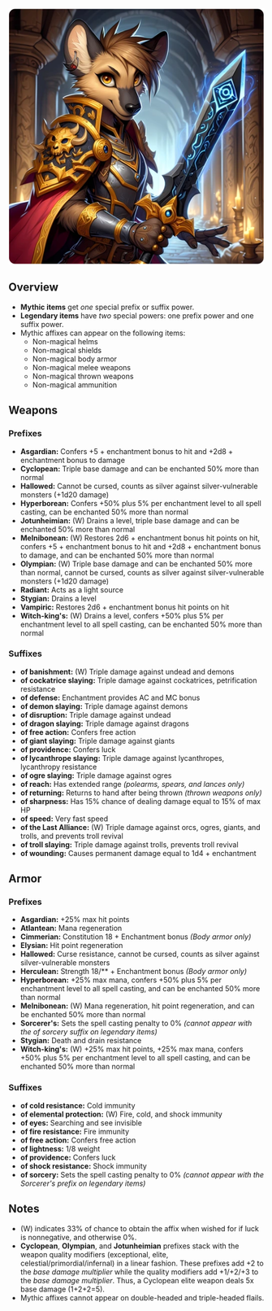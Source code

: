 ![mythic-items](/uploads/Mythic%20and%20Legendary%20Items/mythic-items.webp)

## Overview

- **Mythic items** get *one* special prefix or suffix power.
- **Legendary items** have *two* special powers: one prefix power and one suffix power.
- Mythic affixes can appear on the following items:
  - Non-magical helms
  - Non-magical shields
  - Non-magical body armor
  - Non-magical melee weapons
  - Non-magical thrown weapons
  - Non-magical ammunition

## Weapons

### Prefixes

- **Asgardian:** Confers +5 + enchantment bonus to hit and +2d8 + enchantment bonus to damage
- **Cyclopean:** Triple base damage and can be enchanted 50% more than normal
- **Hallowed:** Cannot be cursed, counts as silver against silver-vulnerable monsters (+1d20 damage)
- **Hyperborean:** Confers +50% plus 5% per enchantment level to all spell casting, can be enchanted 50% more than normal
- **Jotunheimian:** (W) Drains a level, triple base damage and can be enchanted 50% more than normal
- **Melnibonean:** (W) Restores 2d6 + enchantment bonus hit points on hit, confers +5 + enchantment bonus to hit and +2d8 + enchantment bonus to  damage, and can be enchanted 50% more than normal
- **Olympian:** (W) Triple base damage and can be enchanted 50% more than normal, cannot be cursed, counts as silver against silver-vulnerable monsters (+1d20 damage)
- **Radiant:** Acts as a light source
- **Stygian:** Drains a level
- **Vampiric:** Restores 2d6 + enchantment bonus hit points on hit
- **Witch-king's:** (W) Drains a level, confers +50% plus 5% per enchantment level to all spell casting, can be enchanted 50% more than normal

### Suffixes

- **of banishment:** (W) Triple damage against undead and demons
- **of cockatrice slaying:** Triple damage against cockatrices, petrification resistance
- **of defense:** Enchantment provides AC and MC bonus
- **of demon slaying:** Triple damage against demons
- **of disruption:** Triple damage against undead
- **of dragon slaying:** Triple damage against dragons
- **of free action:** Confers free action
- **of giant slaying:** Triple damage against giants
- **of providence:** Confers luck
- **of lycanthrope slaying:** Triple damage against lycanthropes, lycanthropy resistance
- **of ogre slaying:** Triple damage against ogres
- **of reach:** Has extended range *(polearms, spears, and lances only)*
- **of returning:** Returns to hand after being thrown *(thrown weapons only)*
- **of sharpness:** Has 15% chance of dealing damage equal to 15% of max HP
- **of speed:** Very fast speed
- **of the Last Alliance:** (W) Triple damage against orcs, ogres, giants, and trolls, and prevents troll revival
- **of troll slaying:** Triple damage against trolls, prevents troll revival
- **of wounding:** Causes permanent damage equal to 1d4 + enchantment

## Armor

### Prefixes

- **Asgardian:** +25% max hit points
- **Atlantean:** Mana regeneration
- **Cimmerian:** Constitution 18 + Enchantment bonus *(Body armor only)*
- **Elysian:** Hit point regeneration
- **Hallowed:** Curse resistance, cannot be cursed, counts as silver against silver-vulnerable monsters
- **Herculean:** Strength 18/** + Enchantment bonus *(Body armor only)*
- **Hyperborean:** +25% max mana, confers +50% plus 5% per enchantment level to all spell casting, and can be enchanted 50% more than normal
- **Melnibonean:** (W) Mana regeneration, hit point regeneration, and can be enchanted 50% more than normal
- **Sorcerer's:** Sets the spell casting penalty to 0% *(cannot appear with the of sorcery suffix on legendary items)*
- **Stygian:** Death and drain resistance
- **Witch-king's:** (W) +25% max hit points, +25% max mana, confers +50% plus 5% per enchantment level to all spell casting, and can be enchanted 50% more than normal

### Suffixes

- **of cold resistance:** Cold immunity
- **of elemental protection:** (W) Fire, cold, and shock immunity
- **of eyes:** Searching and see invisible
- **of fire resistance:** Fire immunity
- **of free action:** Confers free action
- **of lightness:** 1/8 weight
- **of providence:** Confers luck
- **of shock resistance:** Shock immunity
- **of sorcery:** Sets the spell casting penalty to 0% *(cannot appear with the Sorcerer's prefix on legendary items)*

## Notes

- (W) indicates 33% of chance to obtain the affix when wished for if luck is nonnegative, and otherwise 0%.
- **Cyclopean**, **Olympian**, and **Jotunheimian** prefixes stack with the weapon quality modifiers (exceptional, elite, celestial/primordial/infernal) in a linear fashion. These prefixes add +2 to the *base damage multiplier* while the quality modifiers add +1/+2/+3 to the *base damage multiplier*. Thus, a Cyclopean elite weapon deals 5x base damage (1+2+2=5).
- Mythic affixes cannot appear on double-headed and triple-headed flails.